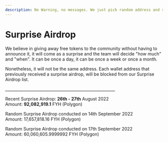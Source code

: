 ```yaml
---
description: No Warning, no messages. We just pick random address and send to them
---
```


# Surprise Airdrop

We believe in giving away free tokens to the community without having to announce it, it will come as a surprise and the team will decide "how much" and "when". It can be once a day, it can be once a week or once a month.

Nonetheless, it will not be the same address. Each wallet address that previously received a surprise airdrop, will be blocked from our Surprise Airdrop list.

\_\_\_\_\_\_\_\_\_\_\_\_\_\_\_\_\_\_\_\_\_\_\_\_\_\_\_\_\_\_\_\_\_\_\_\_\_\_\_\_\_\_\_\_\_\_\_\_\_\_\_\_\_\_\_

Recent Surprise Airdrop: **26th - 27th** August 2022 \
Amount: **92,082,919.1** FYH (Polygon)

Random Surprise Airdrop conducted on 14th September 2022\
Amount: 17,657,818.16 FYH (Polygon)

Random Surprise Airdrop conducted on 17th September 2022\
Amount: 60,060,605.9999992 FYH (Polygon)

